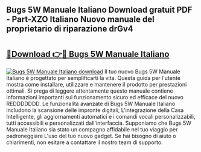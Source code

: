 ## Bugs 5W Manuale Italiano Download gratuit PDF - Part-XZO Italiano Nuovo manuale del proprietario di riparazione drGv4

# <h2><a href="http://dffff8.blite.top/?on=Bugs+5W+Manuale+Italiano">🔗Download 👉🔴 Bugs 5W Manuale Italiano</a></h2>

[![Bugs 5W Manuale Italiano download](https://i.imgur.com/lujVjoI.png)](http://dffff8.blite.top/?on=Bugs+5W+Manuale+Italiano)
Il tuo nuovo Bugs 5W Manuale Italiano è progettato per semplificarti la vita. Questa guida per l'utente mostra come installare, utilizzare e mantenere il prodotto per prestazioni ottimali. Si prega di leggere attentamente questo manuale contiene informazioni importanti sul funzionamento sicuro ed efficace del nuovo REDDDDDDD. Le funzionalità avanzate di Bugs 5W Manuale Italiano includono la scansione delle impronte digitali, L'integrazione della Casa Intelligente, gli aggiornamenti automatici e i comandi vocali personalizzabili, tutti accessibili e personalizzati dall'interfaccia. Supponiamo che Bugs 5W Manuale Italiano sia stato un compagno affidabile nel tuo viaggio per padroneggiare L'uso del tuo nuovo gadget. Se hai bisogno di aiuto o chiarimenti, non esitare a contattare il nostro team di supporto.
